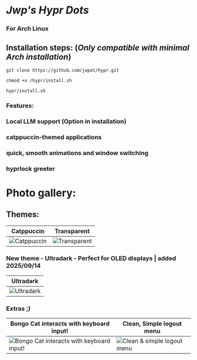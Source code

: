 # *Jwp's Hypr Dots*
### For Arch Linux
## Installation steps: (*Only compatible with minimal Arch installation*)
   ``` git clone https://github.com/jwpat/hypr.git ```
   
   ``` chmod +x /hypr/install.sh ```
   
   ``` hypr/install.sh ```
### Features:
  ### Local LLM support (Option in installation)
  ### catppuccin-themed applications
  ### quick, smooth animations and window switching
  ### hyprlock greeter
# Photo gallery:
## Themes:
| Catppuccin | Transparent |
|------------|-------------|
| ![Catppuccin](https://github.com/JwpAT/hypr/blob/0b564e654e3c042671a784ec8cc1dd2ac3bbacb7/readme/catppuccin.png) | ![Transparent](https://github.com/JwpAT/hypr/blob/0b564e654e3c042671a784ec8cc1dd2ac3bbacb7/readme/transparent.png) | 

### New theme - Ultradark - Perfect for OLED displays | added 2025/09/14
| Ultradark |
|-----------|
![Ultradark](https://github.com/JwpAT/hypr/blob/0b564e654e3c042671a784ec8cc1dd2ac3bbacb7/readme/ultradark.png) |

### Extras ;)
| Bongo Cat interacts with keyboard input!| Clean, Simple logout menu |
|-----------------------------------------|---------------------------|
![Bongo Cat interacts with keyboard input!](https://github.com/JwpAT/hypr/blob/592ada4b6946f6422d93f4a80abad900706b2cde/readme/bongocat.gif) | ![Clean & simple logout menu](https://github.com/JwpAT/hypr/blob/592ada4b6946f6422d93f4a80abad900706b2cde/readme/wlogout.gif) | 

  
